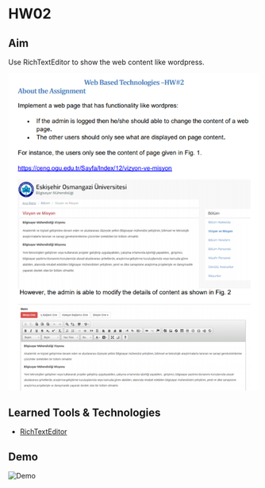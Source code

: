 # HW02

## Aim

Use RichTextEditor to show the web content like wordpress.

![Aim](./Photos/Aim.PNG)

## Learned Tools & Technologies

- [RichTextEditor](http://richtexteditor.com/)

## Demo

![Demo](./Photos/Demo.gif)

